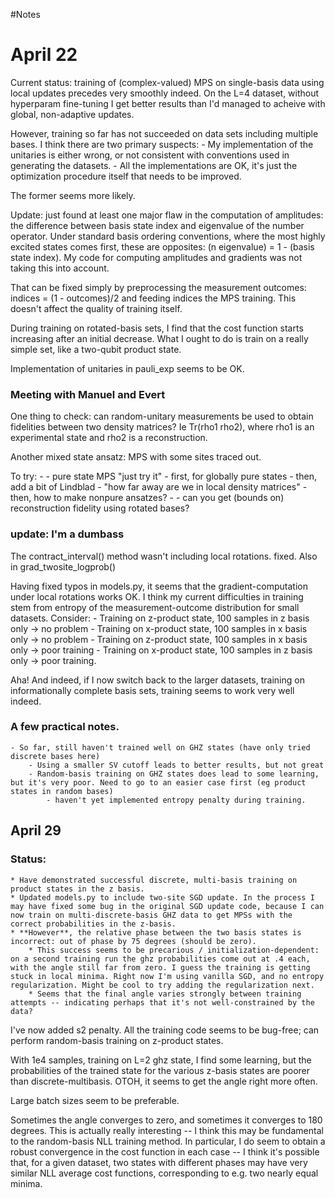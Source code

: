 #Notes

# April 22
Current status: training of (complex-valued) MPS on single-basis data using local updates precedes very smoothly indeed. On the L=4 dataset, without hyperparam fine-tuning I get better results than I'd managed to acheive with global, non-adaptive updates.

However, training so far has not succeeded on data sets including multiple bases. I think there are two primary suspects:
    - My implementation of the unitaries is either wrong, or not consistent with conventions used in generating the datasets.
    - All the implementations are OK, it's just the optimization procedure itself that needs to be improved. 

The former seems more likely.

Update: just found at least one major flaw in the computation of amplitudes: the difference between basis state index and eigenvalue of the number operator. Under standard basis ordering conventions, where the most highly excited states comes first, these are opposites: (n eigenvalue) = 1 - (basis state index). My code for computing amplitudes and gradients was not taking this into account. 

That can be fixed simply by preprocessing the measurement outcomes:
indices = (1 - outcomes)/2
and feeding indices the MPS training. This doesn't affect the quality of training itself.

During training on rotated-basis sets, I find that the cost function starts increasing after an initial decrease. What I ought to do is train on a really simple set, like a two-qubit product state. 

Implementation of unitaries in pauli_exp seems to be OK.

### Meeting with Manuel and Evert
One thing to check: can random-unitary measurements be used to obtain fidelities between two density matrices? Ie Tr(rho1 rho2), where rho1 is an experimental state and rho2 is a reconstruction. 

Another mixed state ansatz: MPS with some sites traced out. 

To try: 
    - 
    - pure state MPS "just try it"
        - first, for globally pure states
        - then, add a bit of Lindblad
            - "how far away are we in local density matrices"
        - then, how to make nonpure ansatzes?
            - 
        - can you get (bounds on) reconstruction fidelity using rotated bases? 

### update: I'm a dumbass
The contract_interval() method wasn't including local rotations. fixed.
Also in grad_twosite_logprob()

Having fixed typos in models.py, it seems that the gradient-computation under local rotations works OK. I think my current difficulties in training stem from entropy of the measurement-outcome distribution for small datasets. Consider:
    - Training on z-product state, 100 samples in z basis only -> no problem
    - Training on x-product state, 100 samples in x basis only -> no problem
    - Training on z-product state, 100 samples in x basis only -> poor training
    - Training on x-product state, 100 samples in z basis only -> poor training.

Aha! And indeed, if I now switch back to the larger datasets, training on informationally complete basis sets, training seems to work very well indeed.

### A few practical notes.
    - So far, still haven't trained well on GHZ states (have only tried discrete bases here)
        - Using a smaller SV cutoff leads to better results, but not great
        - Random-basis training on GHZ states does lead to some learning, but it's very poor. Need to go to an easier case first (eg product states in random bases)
            - haven't yet implemented entropy penalty during training.


## April 29

### Status:
    * Have demonstrated successful discrete, multi-basis training on product states in the z basis.
    * Updated models.py to include two-site SGD update. In the process I may have fixed some bug in the original SGD update code, because I can now train on multi-discrete-basis GHZ data to get MPSs with the correct probabilities in the z-basis. 
    * **However**, the relative phase between the two basis states is incorrect: out of phase by 75 degrees (should be zero).
        * This success seems to be precarious / initialization-dependent: on a second training run the ghz probabilities come out at .4 each, with the angle still far from zero. I guess the training is getting stuck in local minima. Right now I'm using vanilla SGD, and no entropy regularization. Might be cool to try adding the regularization next.
        * Seems that the final angle varies strongly between training attempts -- indicating perhaps that it's not well-constrained by the data?


I've now added s2 penalty. All the training code seems to be bug-free; can perform random-basis training on z-product states.

With 1e4 samples, training on L=2 ghz state, I find some learning, but the probabilities of the trained state for the various z-basis states are poorer than discrete-multibasis. OTOH, it seems to get the angle right more often.

Large batch sizes seem to be preferable.

Sometimes the angle converges to zero, and sometimes it converges to 180 degrees. This is actually really interesting -- I think this may be fundamental to the random-basis NLL training method. In particular, I do seem to obtain a robust convergence in the cost function in each case -- I think it's possible that, for a given dataset, two states with different phases may have very similar NLL average cost functions, corresponding to e.g. two nearly equal minima.
